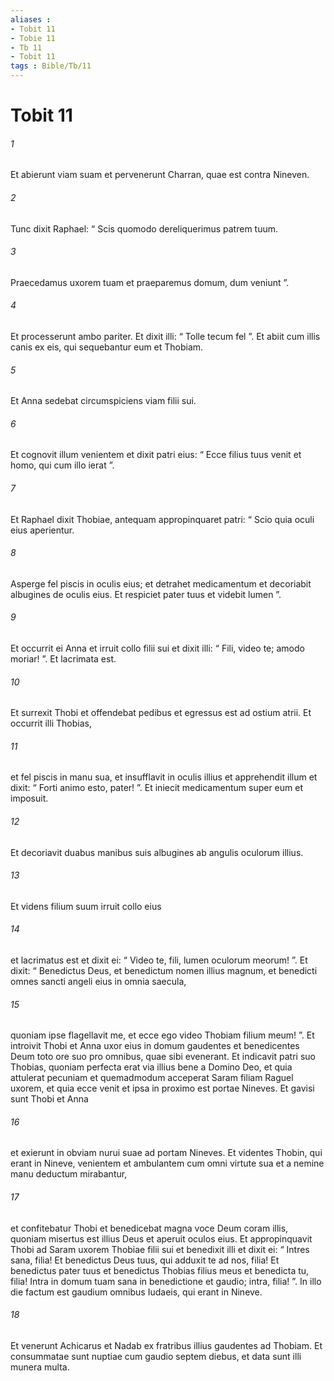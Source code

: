 ```yaml
---
aliases : 
- Tobit 11
- Tobie 11
- Tb 11
- Tobit 11
tags : Bible/Tb/11
---
```


# Tobit 11

###### 1
Et abierunt viam suam et pervenerunt Charran, quae est contra Nineven. 
###### 2
Tunc dixit Raphael: “ Scis quomodo dereliquerimus patrem tuum. 
###### 3
Praecedamus uxorem tuam et praeparemus domum, dum veniunt ”. 
###### 4
Et processerunt ambo pariter. Et dixit illi: “ Tolle tecum fel ”. Et abiit cum illis canis ex eis, qui sequebantur eum et Thobiam. 
###### 5
Et Anna sedebat circumspiciens viam filii sui. 
###### 6
Et cognovit illum venientem et dixit patri eius: “ Ecce filius tuus venit et homo, qui cum illo ierat ”. 
###### 7
Et Raphael dixit Thobiae, antequam appropinquaret patri: “ Scio quia oculi eius aperientur. 
###### 8
Asperge fel piscis in oculis eius; et detrahet medicamentum et decoriabit albugines de oculis eius. Et respiciet pater tuus et videbit lumen ”. 
###### 9
Et occurrit ei Anna et irruit collo filii sui et dixit illi: “ Fili, video te; amodo moriar! ”. Et lacrimata est. 
###### 10
Et surrexit Thobi et offendebat pedibus et egressus est ad ostium atrii. Et occurrit illi Thobias, 
###### 11
et fel piscis in manu sua, et insufflavit in oculis illius et apprehendit illum et dixit: “ Forti animo esto, pater! ”. Et iniecit medicamentum super eum et imposuit. 
###### 12
Et decoriavit duabus manibus suis albugines ab angulis oculorum illius. 
###### 13
Et videns filium suum irruit collo eius 
###### 14
et lacrimatus est et dixit ei: “ Video te, fili, lumen oculorum meorum! ”. Et dixit: “ Benedictus Deus, et benedictum nomen illius magnum, et benedicti omnes sancti angeli eius in omnia saecula, 
###### 15
quoniam ipse flagellavit me, et ecce ego video Thobiam filium meum! ”. Et introivit Thobi et Anna uxor eius in domum gaudentes et benedicentes Deum toto ore suo pro omnibus, quae sibi evenerant. Et indicavit patri suo Thobias, quoniam perfecta erat via illius bene a Domino Deo, et quia attulerat pecuniam et quemadmodum acceperat Saram filiam Raguel uxorem, et quia ecce venit et ipsa in proximo est portae Nineves. Et gavisi sunt Thobi et Anna 
###### 16
et exierunt in obviam nurui suae ad portam Nineves. Et videntes Thobin, qui erant in Nineve, venientem et ambulantem cum omni virtute sua et a nemine manu deductum mirabantur, 
###### 17
et confitebatur Thobi et benedicebat magna voce Deum coram illis, quoniam misertus est illius Deus et aperuit oculos eius. Et appropinquavit Thobi ad Saram uxorem Thobiae filii sui et benedixit illi et dixit ei: “ Intres sana, filia! Et benedictus Deus tuus, qui adduxit te ad nos, filia! Et benedictus pater tuus et benedictus Thobias filius meus et benedicta tu, filia! Intra in domum tuam sana in benedictione et gaudio; intra, filia! ”. In illo die factum est gaudium omnibus Iudaeis, qui erant in Nineve. 
###### 18
Et venerunt Achicarus et Nadab ex fratribus illius gaudentes ad Thobiam. Et consummatae sunt nuptiae cum gaudio septem diebus, et data sunt illi munera multa.

